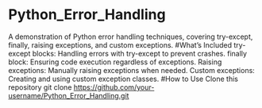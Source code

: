 # Python_Error_Handling
A demonstration of Python error handling techniques, covering try-except, finally, raising exceptions, and custom exceptions.
#What’s Included
try-except blocks: Handling errors with try-except to prevent crashes.
finally block: Ensuring code execution regardless of exceptions.
Raising exceptions: Manually raising exceptions when needed.
Custom exceptions: Creating and using custom exception classes.
#How to Use
Clone this repository
git clone https://github.com/your-username/Python_Error_Handling.git
